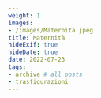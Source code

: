 ```yaml
---
weight: 1
images:
- /images/Maternita.jpeg
title: Maternità
hideExif: true
hideDate: true
date: 2022-07-23
tags:
- archive # all posts
- trasfigurazioni
---
```

